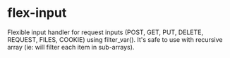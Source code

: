 # flex-input
Flexible input handler for request inputs (POST, GET, PUT, DELETE, REQUEST, FILES, COOKIE) using filter_var(). It's safe to use with recursive array (ie: will filter each item in sub-arrays).
